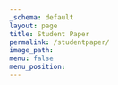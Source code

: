 ```yaml
---
_schema: default
layout: page
title: Student Paper
permalink: /studentpaper/
image_path:
menu: false
menu_position:
---
```

